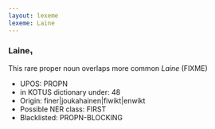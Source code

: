```yaml
---
layout: lexeme
lexeme: Laine
---
```


###  Laine₁

This rare proper noun overlaps more common *Laine* (FIXME)
* UPOS:  PROPN
* in KOTUS dictionary under:  48
* Origin:  finer|joukahainen|fiwikt|enwikt
* Possible NER class:  FIRST
* Blacklisted:  PROPN-BLOCKING

